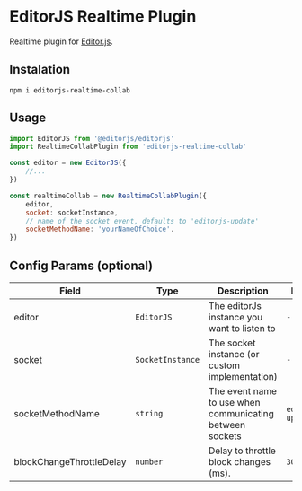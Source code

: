 # EditorJS Realtime Plugin

Realtime plugin for [Editor.js](https://editorjs.io).

## Instalation

```shell
npm i editorjs-realtime-collab
```

## Usage

```js
import EditorJS from '@editorjs/editorjs'
import RealtimeCollabPlugin from 'editorjs-realtime-collab'

const editor = new EditorJS({
    //...
})

const realtimeCollab = new RealtimeCollabPlugin({
    editor,
    socket: socketInstance,
    // name of the socket event, defaults to 'editorjs-update'
    socketMethodName: 'yourNameOfChoice',
})
```

## Config Params (optional)

| Field                    | Type             | Description                                              | Default           |
| ------------------------ | ---------------- | -------------------------------------------------------- | ----------------- |
| editor                   | `EditorJS`       | The editorJs instance you want to listen to              | `-`               |
| socket                   | `SocketInstance` | The socket instance (or custom implementation)           | `-`               |
| socketMethodName         | `string`         | The event name to use when communicating between sockets | `editorjs-update` |
| blockChangeThrottleDelay | `number`         | Delay to throttle block changes (ms).                    | `300`             |
